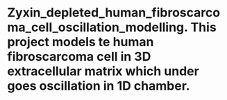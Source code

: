 # Zyxin_depleted_human_fibroscarcoma_cell_oscillation_modelling. This project models te human fibroscarcoma cell in 3D extracellular matrix which under goes oscillation in 1D chamber.
